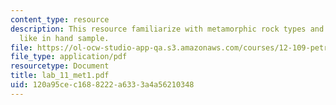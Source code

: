 ```yaml
---
content_type: resource
description: This resource familiarize with metamorphic rock types and what they look
  like in hand sample.
file: https://ol-ocw-studio-app-qa.s3.amazonaws.com/courses/12-109-petrology-fall-2005/120a95cec1688222a6333a4a56210348_lab_11_met1.pdf
file_type: application/pdf
resourcetype: Document
title: lab_11_met1.pdf
uid: 120a95ce-c168-8222-a633-3a4a56210348
---
```

